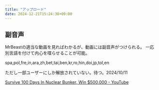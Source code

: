 ```yaml
---
title: "アップロード"
date: 2024-12-21T15:24:38+09:00
---
```

## 副音声
MrBeastの適当な動画を見ればわかるが、動画には副音声がつけられる。
一応別言語を付けて内心を喋らせることが可能。

spa,pol,fre,in,ara,zh,bet,tai,ben,kr,ro,hin,doi,jp,tol,en

ただし一部ユーザーにしか解放されていない。待つ。2024/10/11

[Survive 100 Days In Nuclear Bunker, Win $500,000 - YouTube](https://www.youtube.com/watch?v=UPrkC1LdlLY)
